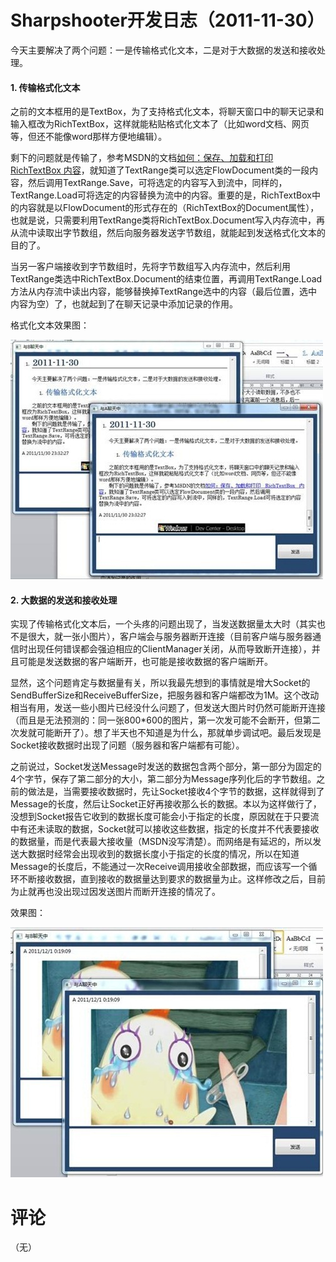 # Sharpshooter开发日志（2011-11-30）

今天主要解决了两个问题：一是传输格式化文本，二是对于大数据的发送和接收处理。

#### 1. 传输格式化文本

之前的文本框用的是TextBox，为了支持格式化文本，将聊天窗口中的聊天记录和输入框改为RichTextBox，这样就能粘贴格式化文本了（比如word文档、网页等，但还不能像word那样方便地编辑）。

剩下的问题就是传输了，参考MSDN的文档[如何：保存、加载和打印 RichTextBox 内容](http://msdn.microsoft.com/zh-cn/library/aa970917.aspx)，就知道了TextRange类可以选定FlowDocument类的一段内容，然后调用TextRange.Save，可将选定的内容写入到流中，同样的，TextRange.Load可将选定的内容替换为流中的内容。重要的是，RichTextBox中的内容就是以FlowDocument的形式存在的（RichTextBox的Document属性），也就是说，只需要利用TextRange类将RichTextBox.Document写入内存流中，再从流中读取出字节数组，然后向服务器发送字节数组，就能起到发送格式化文本的目的了。

当另一客户端接收到字节数组时，先将字节数组写入内存流中，然后利用TextRange类选中RichTextBox.Document的结束位置，再调用TextRange.Load方法从内存流中读出内容，能够替换掉TextRange选中的内容（最后位置，选中内容为空）了，也就起到了在聊天记录中添加记录的作用。

格式化文本效果图：

[<img style="background-image: none; border-bottom: 0px; border-left: 0px; padding-left: 0px; padding-right: 0px; display: inline; border-top: 0px; border-right: 0px; padding-top: 0px" title="clip_image002" border="0" alt="clip_image002" src="/attachment/up/blog/images/Sharpshooter2011-11-30_540/clip_image002_thumb.jpg" width="500" height="383" />](/attachment/up/blog/images/Sharpshooter2011-11-30_540/clip_image002.jpg)

#### 2. 大数据的发送和接收处理

实现了传输格式化文本后，一个头疼的问题出现了，当发送数据量太大时（其实也不是很大，就一张小图片），客户端会与服务器断开连接（目前客户端与服务器通信时出现任何错误都会强迫相应的ClientManager关闭，从而导致断开连接），并且可能是发送数据的客户端断开，也可能是接收数据的客户端断开。

显然，这个问题肯定与数据量有关，所以我最先想到的事情就是增大Socket的SendBufferSize和ReceiveBufferSize，把服务器和客户端都改为1M。这个改动相当有用，发送一些小图片已经没什么问题了，但发送大图片时仍然可能断开连接（而且是无法预测的：同一张800*600的图片，第一次发可能不会断开，但第二次发就可能断开了）。想了半天也不知道是为什么，那就单步调试吧。最后发现是Socket接收数据时出现了问题（服务器和客户端都有可能）。

之前说过，Socket发送Message时发送的数据包含两个部分，第一部分为固定的4个字节，保存了第二部分的大小，第二部分为Message序列化后的字节数组。之前的做法是，当需要接收数据时，先让Socket接收4个字节的数据，这样就得到了Message的长度，然后让Socket正好再接收那么长的数据。本以为这样做行了，没想到Socket报告它收到的数据长度可能会小于指定的长度，原因就在于只要流中有还未读取的数据，Socket就可以接收这些数据，指定的长度并不代表要接收的数据量，而是代表最大接收量（MSDN没写清楚）。而网络是有延迟的，所以发送大数据时经常会出现收到的数据长度小于指定的长度的情况，所以在知道Message的长度后，不能通过一次Receive调用接收全部数据，而应该写一个循环不断接收数据，直到接收的数据量达到要求的数据量为止。这样修改之后，目前为止就再也没出现过因发送图片而断开连接的情况了。

效果图：

[<img style="background-image: none; border-bottom: 0px; border-left: 0px; padding-left: 0px; padding-right: 0px; display: inline; border-top: 0px; border-right: 0px; padding-top: 0px" title="clip_image004" border="0" alt="clip_image004" src="/attachment/up/blog/images/Sharpshooter2011-11-30_540/clip_image004_thumb.jpg" width="500" height="400" />](/attachment/up/blog/images/Sharpshooter2011-11-30_540/clip_image004.jpg)

# 评论

（无）
